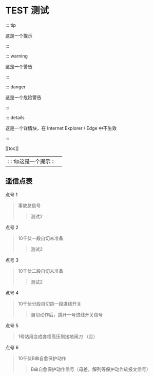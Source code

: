 # TEST 测试

::: tip

这是一个提示

:::

::: warning

这是一个警告

:::

::: danger

这是一个危险警告

:::

::: details

这是一个详情块，在 Internet Explorer / Edge 中不生效

:::



[[toc]]



|                                            |      |
| ------------------------------------------ | ---- |
| ::: tip这是一个提示::: |      |





## 遥信点表

点号	1
>事故总信号 	
>>测试2	

点号	2
>10千伏一段自切未准备	
>>测试2	

点号	3
>10千伏二段自切未准备	
>>测试2	

点号	4
>10千伏分段自切跳一段进线开关	
>>自切动作后，跳开一号进线开关信号	

点号	5
>1号站用变成套柜高压侧接地闸刀 （合）	
>>	

点号	6
>10千伏B串自愈保护动作	
>>B串自愈保护动作信号（母差，解列等保护动作软报文信号）	

